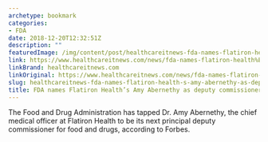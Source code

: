 ```yaml
---
archetype: bookmark
categories:
- FDA
date: 2018-12-20T12:32:51Z
description: ""
featuredImage: /img/content/post/healthcareitnews-fda-names-flatiron-health-s-amy-abernethy-as-deputy-commissioner.JPG
link: https://www.healthcareitnews.com/news/fda-names-flatiron-health%E2%80%99s-amy-abernethy-deputy-commissioner
linkBrand: healthcareitnews.com
linkOriginal: https://www.healthcareitnews.com/news/fda-names-flatiron-health%E2%80%99s-amy-abernethy-deputy-commissioner
slug: healthcareitnews-fda-names-flatiron-health-s-amy-abernethy-as-deputy-commissioner
title: FDA names Flatiron Health’s Amy Abernethy as deputy commissioner
---
```

The Food and Drug Administration has tapped Dr. Amy Abernethy, the chief medical officer at Flatiron Health to be its next principal deputy commissioner for food and drugs, according to Forbes.

